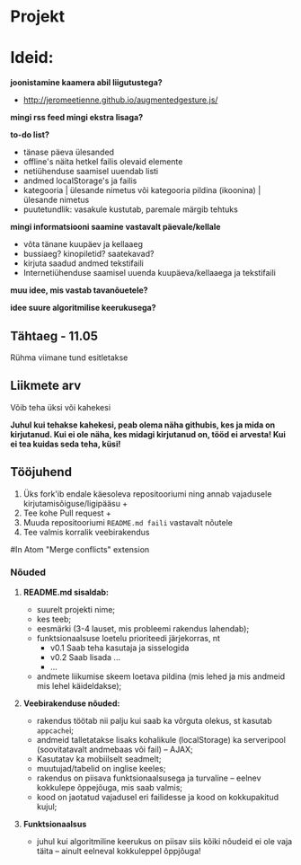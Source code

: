 # Projekt
# Ideid:
**joonistamine kaamera abil liigutustega?**
  - http://jeromeetienne.github.io/augmentedgesture.js/

**mingi rss feed mingi ekstra lisaga?**

**to-do list?**
  - tänase päeva ülesanded
  - offline's näita hetkel failis olevaid elemente
  - netiühenduse saamisel uuendab listi
  - andmed localStorage's ja failis
  - kategooria | ülesande nimetus või kategooria pildina (ikoonina) | ülesande nimetus
  - puutetundlik: vasakule kustutab, paremale märgib tehtuks

**mingi informatsiooni saamine vastavalt päevale/kellale**
  - võta tänane kuupäev ja kellaaeg
  - bussiaeg? kinopiletid? saatekavad?
  - kirjuta saadud andmed tekstifaili
  - Internetiühenduse saamisel uuenda kuupäeva/kellaaega ja tekstifaili
  
**muu idee, mis vastab tavanõuetele?**

**idee suure algoritmilise keerukusega?**

## Tähtaeg - 11.05

Rühma viimane tund esitletakse

## Liikmete arv
Võib teha üksi või kahekesi

**Juhul kui tehakse kahekesi, peab olema näha githubis, kes ja mida on kirjutanud. Kui ei ole näha, kes midagi kirjutanud on, tööd ei arvesta! Kui ei tea kuidas seda teha, küsi!**

## Tööjuhend
1. Üks fork'ib endale käesoleva repositooriumi ning annab vajadusele kirjutamisõiguse/ligipääsu +
1. Tee kohe Pull request +
1. Muuda repositooriumi `README.md faili` vastavalt nõutele
1. Tee valmis korralik veebirakendus

#In Atom "Merge conflicts" extension

### Nõuded

1. **README.md sisaldab:**
    * suurelt projekti nime;
    * kes teeb;
    * eesmärki (3-4 lauset, mis probleemi rakendus lahendab);
    * funktsionaalsuse loetelu prioriteedi järjekorras, nt
        * v0.1 Saab teha kasutaja ja sisselogida
        * v0.2 Saab lisada ...
        * ...
    * andmete liikumise skeem loetava pildina (mis lehed ja mis andmeid mis lehel käideldakse);

2. **Veebirakenduse nõuded:**
    * rakendus töötab nii palju kui saab ka võrguta olekus, st kasutab `appcache`i;
    * andmeid talletatakse lisaks kohalikule (localStorage) ka serveripool (soovitatavalt andmebaas või fail) – AJAX;
    * Kasutatav ka mobiilselt seadmelt;
    * muutujad/tabelid on inglise keeles;
    * rakendus on piisava funktsionaalsusega ja turvaline – eelnev kokkulepe õppejõuga, mis saab valmis;
    * kood on jaotatud vajadusel eri failidesse ja kood on kokkupakitud kujul;

3. **Funktsionaalsus**
    * juhul kui algoritmiline keerukus on piisav siis kõiki nõudeid ei ole vaja täita – ainult eelneval kokkuleppel õppjõuga!
